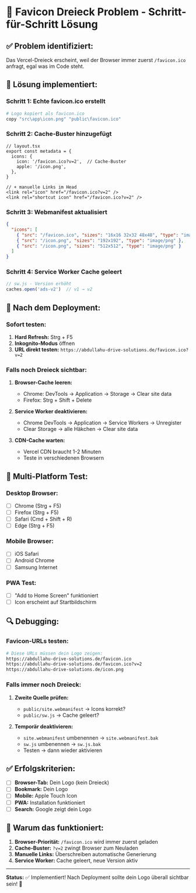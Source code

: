 # 🔧 Favicon Dreieck Problem - Schritt-für-Schritt Lösung

## ✅ Problem identifiziert:
Das Vercel-Dreieck erscheint, weil der Browser immer zuerst `/favicon.ico` anfragt, egal was im Code steht.

## 🎯 Lösung implementiert:

### **Schritt 1: Echte favicon.ico erstellt**
```bash
# Logo kopiert als favicon.ico
copy "src\app\icon.png" "public\favicon.ico"
```

### **Schritt 2: Cache-Buster hinzugefügt**
```tsx
// layout.tsx
export const metadata = {
  icons: {
    icon: '/favicon.ico?v=2',  // Cache-Buster
    apple: '/icon.png',
  },
}

// + manuelle Links im Head
<link rel="icon" href="/favicon.ico?v=2" />
<link rel="shortcut icon" href="/favicon.ico?v=2" />
```

### **Schritt 3: Webmanifest aktualisiert**
```json
{
  "icons": [
    { "src": "/favicon.ico", "sizes": "16x16 32x32 48x48", "type": "image/x-icon" },
    { "src": "/icon.png", "sizes": "192x192", "type": "image/png" },
    { "src": "/icon.png", "sizes": "512x512", "type": "image/png" }
  ]
}
```

### **Schritt 4: Service Worker Cache geleert**
```js
// sw.js - Version erhöht
caches.open('ads-v2')  // v1 → v2
```

## 🚀 Nach dem Deployment:

### **Sofort testen:**
1. **Hard Refresh:** Strg + F5
2. **Inkognito-Modus** öffnen
3. **URL direkt testen:** `https://abdullahu-drive-solutions.de/favicon.ico?v=2`

### **Falls noch Dreieck sichtbar:**
1. **Browser-Cache leeren:**
   - Chrome: DevTools → Application → Storage → Clear site data
   - Firefox: Strg + Shift + Delete
   
2. **Service Worker deaktivieren:**
   - Chrome DevTools → Application → Service Workers → Unregister
   - Clear Storage → alle Häkchen → Clear site data

3. **CDN-Cache warten:**
   - Vercel CDN braucht 1-2 Minuten
   - Teste in verschiedenen Browsern

## 📱 Multi-Platform Test:

### **Desktop Browser:**
- [ ] Chrome (Strg + F5)
- [ ] Firefox (Strg + F5)  
- [ ] Safari (Cmd + Shift + R)
- [ ] Edge (Strg + F5)

### **Mobile Browser:**
- [ ] iOS Safari
- [ ] Android Chrome
- [ ] Samsung Internet

### **PWA Test:**
- [ ] "Add to Home Screen" funktioniert
- [ ] Icon erscheint auf Startbildschirm

## 🔍 Debugging:

### **Favicon-URLs testen:**
```bash
# Diese URLs müssen dein Logo zeigen:
https://abdullahu-drive-solutions.de/favicon.ico
https://abdullahu-drive-solutions.de/favicon.ico?v=2
https://abdullahu-drive-solutions.de/icon.png
```

### **Falls immer noch Dreieck:**
1. **Zweite Quelle prüfen:**
   - `public/site.webmanifest` → Icons korrekt?
   - `public/sw.js` → Cache geleert?
   
2. **Temporär deaktivieren:**
   - `site.webmanifest` umbenennen → `site.webmanifest.bak`
   - `sw.js` umbenennen → `sw.js.bak`
   - Testen → dann wieder aktivieren

## ✅ Erfolgskriterien:

- [ ] **Browser-Tab:** Dein Logo (kein Dreieck)
- [ ] **Bookmark:** Dein Logo
- [ ] **Mobile:** Apple Touch Icon
- [ ] **PWA:** Installation funktioniert
- [ ] **Search:** Google zeigt dein Logo

## 🎯 Warum das funktioniert:

1. **Browser-Priorität:** `/favicon.ico` wird immer zuerst geladen
2. **Cache-Buster:** `?v=2` zwingt Browser zum Neuladen
3. **Manuelle Links:** Überschreiben automatische Generierung
4. **Service Worker:** Cache geleert, neue Version aktiv

---

**Status:** ✅ Implementiert! Nach Deployment sollte dein Logo überall sichtbar sein! 🎯
